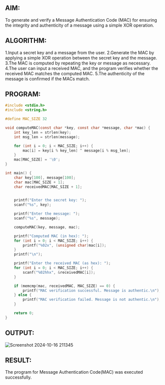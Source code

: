 ## AIM:
To generate and verify a Message Authentication Code (MAC) for ensuring the integrity and authenticity of a message using a simple XOR operation.

## ALGORITHM:
1.Input a secret key and a message from the user.
2.Generate the MAC by applying a simple XOR operation between the secret key and the message.
3.The MAC is computed by repeating the key or message as necessary.
4.The user can input a received MAC, and the program verifies whether the received MAC matches the computed MAC.
5.The authenticity of the message is confirmed if the MACs match.
## PROGRAM:
```C
#include <stdio.h>
#include <string.h>

#define MAC_SIZE 32

void computeMAC(const char *key, const char *message, char *mac) {
    int key_len = strlen(key);
    int msg_len = strlen(message);

    for (int i = 0; i < MAC_SIZE; i++) {
        mac[i] = key[i % key_len] ^ message[i % msg_len];  
    }
    mac[MAC_SIZE] = '\0';
}

int main() {
    char key[100], message[100];
    char mac[MAC_SIZE + 1]; 
    char receivedMAC[MAC_SIZE + 1]; 

    
    printf("Enter the secret key: ");
    scanf("%s", key);

    printf("Enter the message: ");
    scanf("%s", message);

    computeMAC(key, message, mac);

    printf("Computed MAC (in hex): ");
    for (int i = 0; i < MAC_SIZE; i++) {
        printf("%02x", (unsigned char)mac[i]); 
    }
    printf("\n");

    printf("Enter the received MAC (as hex): ");
    for (int i = 0; i < MAC_SIZE; i++) {
        scanf("%02hhx", &receivedMAC[i]);
    }

    if (memcmp(mac, receivedMAC, MAC_SIZE) == 0) {
        printf("MAC verification successful. Message is authentic.\n");
    } else {
        printf("MAC verification failed. Message is not authentic.\n");
    }

    return 0;
}
```
## OUTPUT:
![Screenshot 2024-10-16 211345](https://github.com/user-attachments/assets/778bf96b-166e-4f9a-9d3b-a0a7c2883d75)
## RESULT:
The program for Message Authentication Code(MAC) was executed successfully.
